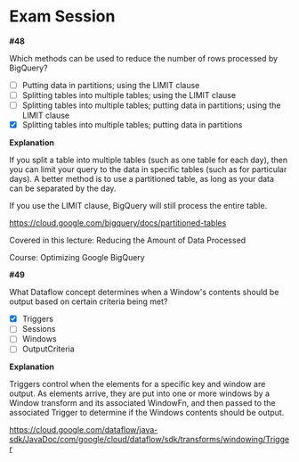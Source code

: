 # Exam Session

**#48**

Which methods can be used to reduce the number of rows processed by BigQuery?
- [ ] Putting data in partitions; using the LIMIT clause
- [ ] Splitting tables into multiple tables; using the LIMIT clause
- [ ] Splitting tables into multiple tables; putting data in partitions; using the LIMIT clause
- [x] Splitting tables into multiple tables; putting data in partitions

**Explanation**

If you split a table into multiple tables (such as one table for each day), then you can limit your query to the data in specific tables (such as for particular days). A better method is to use a partitioned table, as long as your data can be separated by the day.

If you use the LIMIT clause, BigQuery will still process the entire table.

https://cloud.google.com/bigquery/docs/partitioned-tables

Covered in this lecture: Reducing the Amount of Data Processed

Course: Optimizing Google BigQuery

**#49**

What Dataflow concept determines when a Window's contents should be output based on certain criteria being met?
- [x] Triggers
- [ ] Sessions
- [ ] Windows
- [ ] OutputCriteria

**Explanation**

Triggers control when the elements for a specific key and window are output. As elements arrive, they are put into one or more windows by a Window transform and its associated WindowFn, and then passed to the associated Trigger to determine if the Windows contents should be output.

https://cloud.google.com/dataflow/java-sdk/JavaDoc/com/google/cloud/dataflow/sdk/transforms/windowing/Trigger
